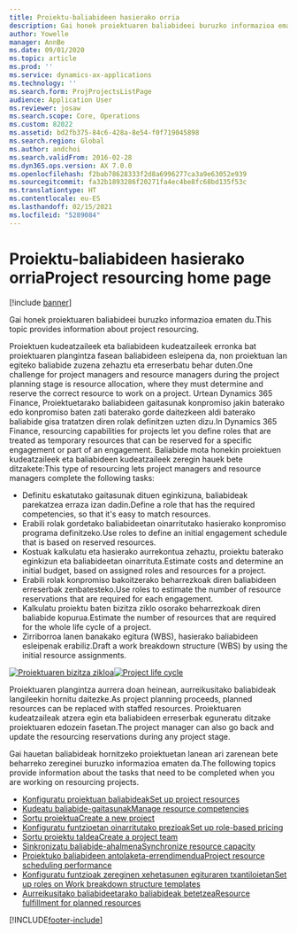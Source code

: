 ```yaml
---
title: Proiektu-baliabideen hasierako orria
description: Gai honek proiektuaren baliabideei buruzko informazioa ematen du.
author: Yowelle
manager: AnnBe
ms.date: 09/01/2020
ms.topic: article
ms.prod: ''
ms.service: dynamics-ax-applications
ms.technology: ''
ms.search.form: ProjProjectsListPage
audience: Application User
ms.reviewer: josaw
ms.search.scope: Core, Operations
ms.custom: 82022
ms.assetid: bd2fb375-84c6-428a-8e54-f0f719045898
ms.search.region: Global
ms.author: andchoi
ms.search.validFrom: 2016-02-28
ms.dyn365.ops.version: AX 7.0.0
ms.openlocfilehash: f2bab78628333f2d8a6996277ca3a9e63052e939
ms.sourcegitcommit: fa32b1893286f20271fa4ec4be8fc68bd135f53c
ms.translationtype: HT
ms.contentlocale: eu-ES
ms.lasthandoff: 02/15/2021
ms.locfileid: "5289084"
---
```

# <a name="project-resourcing-home-page"></a><span data-ttu-id="071ba-103">Proiektu-baliabideen hasierako orria</span><span class="sxs-lookup"><span data-stu-id="071ba-103">Project resourcing home page</span></span>

[!include [banner](../includes/banner.md)]

<span data-ttu-id="071ba-104">Gai honek proiektuaren baliabideei buruzko informazioa ematen du.</span><span class="sxs-lookup"><span data-stu-id="071ba-104">This topic provides information about project resourcing.</span></span>

<span data-ttu-id="071ba-105">Proiektuen kudeatzaileek eta baliabideen kudeatzaileek erronka bat proiektuaren plangintza fasean baliabideen esleipena da, non proiektuan lan egiteko baliabide zuzena zehaztu eta erreserbatu behar duten.</span><span class="sxs-lookup"><span data-stu-id="071ba-105">One challenge for project managers and resource managers during the project planning stage is resource allocation, where they must determine and reserve the correct resource to work on a project.</span></span> <span data-ttu-id="071ba-106">Urtean Dynamics 365 Finance, Proiektuetarako baliabideen gaitasunak konpromiso jakin baterako edo konpromiso baten zati baterako gorde daitezkeen aldi baterako baliabide gisa tratatzen diren rolak definitzen uzten dizu.</span><span class="sxs-lookup"><span data-stu-id="071ba-106">In Dynamics 365 Finance, resourcing capabilities for projects let you define roles that are treated as temporary resources that can be reserved for a specific engagement or part of an engagement.</span></span> <span data-ttu-id="071ba-107">Baliabide mota honekin proiektuen kudeatzaileek eta baliabideen kudeatzaileek zeregin hauek bete ditzakete:</span><span class="sxs-lookup"><span data-stu-id="071ba-107">This type of resourcing lets project managers and resource managers complete the following tasks:</span></span>

- <span data-ttu-id="071ba-108">Definitu eskatutako gaitasunak dituen eginkizuna, baliabideak parekatzea erraza izan dadin.</span><span class="sxs-lookup"><span data-stu-id="071ba-108">Define a role that has the required competencies, so that it's easy to match resources.</span></span>
- <span data-ttu-id="071ba-109">Erabili rolak gordetako baliabideetan oinarritutako hasierako konpromiso programa definitzeko.</span><span class="sxs-lookup"><span data-stu-id="071ba-109">Use roles to define an initial engagement schedule that is based on reserved resources.</span></span>
- <span data-ttu-id="071ba-110">Kostuak kalkulatu eta hasierako aurrekontua zehaztu, proiektu baterako eginkizun eta baliabideetan oinarrituta.</span><span class="sxs-lookup"><span data-stu-id="071ba-110">Estimate costs and determine an initial budget, based on assigned roles and resources for a project.</span></span>
- <span data-ttu-id="071ba-111">Erabili rolak konpromiso bakoitzerako beharrezkoak diren baliabideen erreserbak zenbatesteko.</span><span class="sxs-lookup"><span data-stu-id="071ba-111">Use roles to estimate the number of resource reservations that are required for each engagement.</span></span>
- <span data-ttu-id="071ba-112">Kalkulatu proiektu baten bizitza ziklo osorako beharrezkoak diren baliabide kopurua.</span><span class="sxs-lookup"><span data-stu-id="071ba-112">Estimate the number of resources that are required for the whole life cycle of a project.</span></span>
- <span data-ttu-id="071ba-113">Zirriborroa lanen banakako egitura (WBS), hasierako baliabideen esleipenak erabiliz.</span><span class="sxs-lookup"><span data-stu-id="071ba-113">Draft a work breakdown structure (WBS) by using the initial resource assignments.</span></span>

<span data-ttu-id="071ba-114">[![Proiektuaren bizitza zikloa](./media/projectresourcing02-1024x812.jpg)](./media/projectresourcing02.jpg)</span><span class="sxs-lookup"><span data-stu-id="071ba-114">[![Project life cycle](./media/projectresourcing02-1024x812.jpg)](./media/projectresourcing02.jpg)</span></span>

<span data-ttu-id="071ba-115">Proiektuaren plangintza aurrera doan heinean, aurreikusitako baliabideak langileekin hornitu daitezke.</span><span class="sxs-lookup"><span data-stu-id="071ba-115">As project planning proceeds, planned resources can be replaced with staffed resources.</span></span> <span data-ttu-id="071ba-116">Proiektuaren kudeatzaileak atzera egin eta baliabideen erreserbak eguneratu ditzake proiektuaren edozein fasetan.</span><span class="sxs-lookup"><span data-stu-id="071ba-116">The project manager can also go back and update the resourcing reservations during any project stage.</span></span>

<span data-ttu-id="071ba-117">Gai hauetan baliabideak hornitzeko proiektuetan lanean ari zarenean bete beharreko zereginei buruzko informazioa ematen da.</span><span class="sxs-lookup"><span data-stu-id="071ba-117">The following topics provide information about the tasks that need to be completed when you are working on resourcing projects.</span></span>

- [<span data-ttu-id="071ba-118">Konfiguratu proiektuan baliabideak</span><span class="sxs-lookup"><span data-stu-id="071ba-118">Set up project resources</span></span>](set-up-project-resources.md)
- [<span data-ttu-id="071ba-119">Kudeatu baliabide-gaitasunak</span><span class="sxs-lookup"><span data-stu-id="071ba-119">Manage resource competencies</span></span>](manage-resource-competencies.md)
- [<span data-ttu-id="071ba-120">Sortu proiektua</span><span class="sxs-lookup"><span data-stu-id="071ba-120">Create a new project</span></span>](create-new-project.md)
- [<span data-ttu-id="071ba-121">Konfiguratu funtzioetan oinarritutako prezioak</span><span class="sxs-lookup"><span data-stu-id="071ba-121">Set up role-based pricing</span></span>](set-up-role-based-pricing.md)
- [<span data-ttu-id="071ba-122">Sortu proiektu taldea</span><span class="sxs-lookup"><span data-stu-id="071ba-122">Create a project team</span></span>](create-project-team.md)
- [<span data-ttu-id="071ba-123">Sinkronizatu baliabide-ahalmena</span><span class="sxs-lookup"><span data-stu-id="071ba-123">Synchronize resource capacity</span></span>](synchronize-resource-capacity.md)
- [<span data-ttu-id="071ba-124">Proiektuko baliabideen antolaketa-errendimendua</span><span class="sxs-lookup"><span data-stu-id="071ba-124">Project resource scheduling performance</span></span>](project-scheduling-performance.md)
- [<span data-ttu-id="071ba-125">Konfiguratu funtzioak zereginen xehetasunen egituraren txantiloietan</span><span class="sxs-lookup"><span data-stu-id="071ba-125">Set up roles on Work breakdown structure templates</span></span>](set-up-roles-wbs-template.md)
- [<span data-ttu-id="071ba-126">Aurreikusitako baliabideetarako baliabideak betetzea</span><span class="sxs-lookup"><span data-stu-id="071ba-126">Resource fulfillment for planned resources</span></span>](resource-fulfillment-planned-resources.md)


[!INCLUDE[footer-include](../includes/footer-banner.md)]
